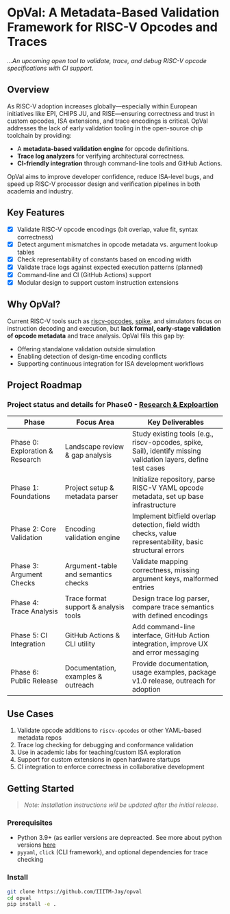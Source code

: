 # OpVal: A Metadata-Based Validation Framework for RISC-V Opcodes and Traces
_...An upcoming open tool to validate, trace, and debug RISC-V opcode specifications with CI support._

## Overview

As RISC-V adoption increases globally—especially within European initiatives like EPI, CHIPS JU, and RISE—ensuring correctness and trust in custom opcodes, ISA extensions, and trace encodings is critical. OpVal addresses the lack of early validation tooling in the open-source chip toolchain by providing:

- A **metadata-based validation engine** for opcode definitions.
- **Trace log analyzers** for verifying architectural correctness.
- **CI-friendly integration** through command-line tools and GitHub Actions.
  
OpVal aims to improve developer confidence, reduce ISA-level bugs, and speed up RISC-V processor design and verification pipelines in both academia and industry.

## Key Features

- [x] Validate RISC-V opcode encodings (bit overlap, value fit, syntax correctness)
- [x] Detect argument mismatches in opcode metadata vs. argument lookup tables
- [x] Check representability of constants based on encoding width
- [x] Validate trace logs against expected execution patterns (planned)
- [x] Command-line and CI (GitHub Actions) support
- [x] Modular design to support custom instruction extensions

## Why OpVal?

Current RISC-V tools such as [riscv-opcodes](https://github.com/riscv/riscv-opcodes), [spike](https://github.com/riscv-software-src/riscv-isa-sim), and simulators focus on instruction decoding and execution, but **lack formal, early-stage validation of opcode metadata** and trace analysis. OpVal fills this gap by:

- Offering standalone validation outside simulation
- Enabling detection of design-time encoding conflicts
- Supporting continuous integration for ISA development workflows

## Project Roadmap

### Project status and details for Phase0 - [Research & Exploartion](https://github.com/users/IIITM-Jay/projects/1/views/1?pane=info)

| Phase | Focus Area                            | Key Deliverables                                                                 |
|-------|----------------------------------------|----------------------------------------------------------------------------------|
| Phase 0: Exploration & Research | Landscape review & gap analysis        | Study existing tools (e.g., riscv-opcodes, spike, Sail), identify missing validation layers, define test cases |
| Phase 1: Foundations         | Project setup & metadata parser           | Initialize repository, parse RISC-V YAML opcode metadata, set up base infrastructure |
| Phase 2: Core Validation     | Encoding validation engine                | Implement bitfield overlap detection, field width checks, value representability, basic structural errors |
| Phase 3: Argument Checks     | Argument-table and semantics checks       | Validate mapping correctness, missing argument keys, malformed entries |
| Phase 4: Trace Analysis      | Trace format support & analysis tools     | Design trace log parser, compare trace semantics with defined encodings |
| Phase 5: CI Integration      | GitHub Actions & CLI utility              | Add command-line interface, GitHub Action integration, improve UX and error messaging |
| Phase 6: Public Release      | Documentation, examples & outreach        | Provide documentation, usage examples, package v1.0 release, outreach for adoption |


## Use Cases

1. Validate opcode additions to `riscv-opcodes` or other YAML-based metadata repos
2. Trace log checking for debugging and conformance validation
3. Use in academic labs for teaching/custom ISA exploration
4.  Support for custom extensions in open hardware startups
5.  CI integration to enforce correctness in collaborative development

## Getting Started

> _Note: Installation instructions will be updated after the initial release._

### Prerequisites

- Python 3.9+ (as earlier versions are depreacted. See more about python versions [here](https://devguide.python.org/versions/)
- `pyyaml`, `click` (CLI framework), and optional dependencies for trace checking

### Install

```bash
git clone https://github.com/IIITM-Jay/opval
cd opval
pip install -e .

